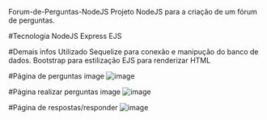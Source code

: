 Forum-de-Perguntas-NodeJS
Projeto NodeJS para a criação de um fórum de perguntas.

#Tecnologia NodeJS Express EJS

#Demais infos Utilizado Sequelize para conexão e manipução do banco de dados. Bootstrap para estilização EJS para renderizar HTML

#Página de perguntas image
![image](https://user-images.githubusercontent.com/54286509/200935622-591eeef1-cff4-4d38-9d1c-c7b142018490.png)

#Página realizar perguntas image
![image](https://user-images.githubusercontent.com/54286509/200935665-cfccf826-50dc-4428-96a7-e019593a17f7.png)


#Página de respostas/responder
![image](https://user-images.githubusercontent.com/54286509/200935692-3a2979c7-c70c-4c0b-9bf8-049496f1bc86.png)
